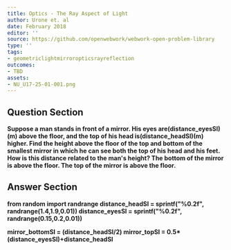 ```yaml
---
title: Optics - The Ray Aspect of Light
author: Urone et. al
date: February 2018
editor: ''
source: https://github.com/openwebwork/webwork-open-problem-library
type: ''
tags:
- geometriclightmirroropticsrayreflection
outcomes:
- TBD
assets:
- NU_U17-25-01-001.png
---
```


## Question Section 

<b>
Suppose a man stands in front of a mirror. His eyes are(distance_eyesSI)(m) above the floor, and the top of his head is(distance_headSI)(m) higher. Find the height above the floor of the top and bottom of the smallest mirror in which he can see both the top of his head and his feet. How is this distance related to the man's height?
The bottom of the mirror is above the floor. 
The top of the mirror is above the floor.


## Answer Section

from random import randrange
distance_headSI = sprintf("%0.2f", randrange(1.4,1.9,0.01))
distance_eyesSI = sprintf("%0.2f", randrange(0.15,0.2,0.01))

mirror_bottomSI = (distance_headSI/2)
mirror_topSI = 0.5*(distance_eyesSI)+distance_headSI